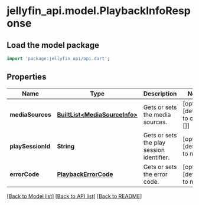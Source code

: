 # jellyfin_api.model.PlaybackInfoResponse

## Load the model package
```dart
import 'package:jellyfin_api/api.dart';
```

## Properties
Name | Type | Description | Notes
------------ | ------------- | ------------- | -------------
**mediaSources** | [**BuiltList&lt;MediaSourceInfo&gt;**](MediaSourceInfo.md) | Gets or sets the media sources. | [optional] [default to const []]
**playSessionId** | **String** | Gets or sets the play session identifier. | [optional] [default to null]
**errorCode** | [**PlaybackErrorCode**](PlaybackErrorCode.md) | Gets or sets the error code. | [optional] [default to null]

[[Back to Model list]](../README.md#documentation-for-models) [[Back to API list]](../README.md#documentation-for-api-endpoints) [[Back to README]](../README.md)


